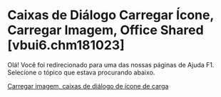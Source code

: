 
# Caixas de Diálogo Carregar Ícone, Carregar Imagem, Office Shared [vbui6.chm181023]

Olá! Você foi redirecionado para uma das nossas páginas de Ajuda F1. Selecione o tópico que estava procurando abaixo.

[Carregar imagem, caixas de diálogo de ícone de carga](http://msdn.microsoft.com/library/46fd0266-6446-909d-433b-634cd59d346e%28Office.15%29.aspx)
